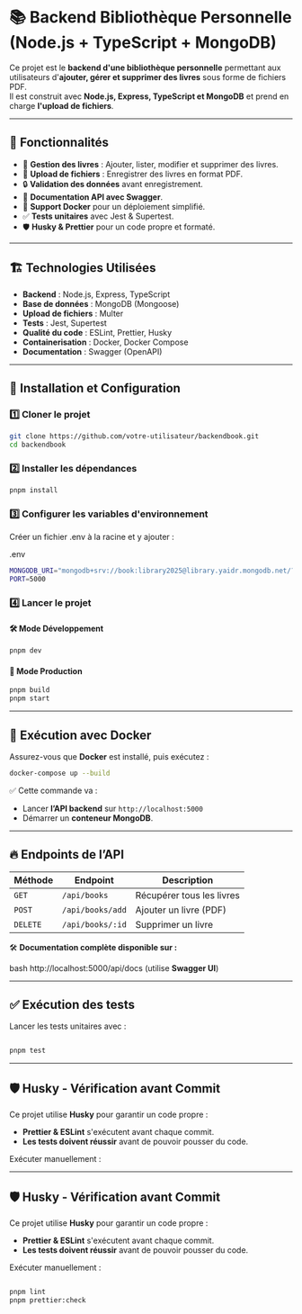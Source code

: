 # 📚 Backend Bibliothèque Personnelle (Node.js + TypeScript + MongoDB)

Ce projet est le **backend d'une bibliothèque personnelle** permettant aux utilisateurs d'**ajouter, gérer et supprimer des livres** sous forme de fichiers PDF.  
Il est construit avec **Node.js, Express, TypeScript et MongoDB** et prend en charge **l'upload de fichiers**.

---

## 🚀 Fonctionnalités

- 📖 **Gestion des livres** : Ajouter, lister, modifier et supprimer des livres.
- 📂 **Upload de fichiers** : Enregistrer des livres en format PDF.
- 🔒 **Validation des données** avant enregistrement.
- 📄 **Documentation API avec Swagger**.
- 🐳 **Support Docker** pour un déploiement simplifié.
- ✅ **Tests unitaires** avec Jest & Supertest.
- 🛡 **Husky & Prettier** pour un code propre et formaté.

---

## 🏗 **Technologies Utilisées**

- **Backend** : Node.js, Express, TypeScript
- **Base de données** : MongoDB (Mongoose)
- **Upload de fichiers** : Multer
- **Tests** : Jest, Supertest
- **Qualité du code** : ESLint, Prettier, Husky
- **Containerisation** : Docker, Docker Compose
- **Documentation** : Swagger (OpenAPI)

---

## 🔧 **Installation et Configuration**

### 1️⃣ **Cloner le projet**

```sh
git clone https://github.com/votre-utilisateur/backendbook.git
cd backendbook
```

### 2️⃣ **Installer les dépendances**

```sh
pnpm install
```

### 3️⃣ **Configurer les variables d'environnement**

Créer un fichier .env à la racine et y ajouter :

.env

```sh
MONGODB_URI="mongodb+srv://book:library2025@library.yaidr.mongodb.net/?retryWrites=true&w=majority&appName=library"
PORT=5000
```

### 4️⃣ **Lancer le projet**

#### 🛠 Mode Développement

```sh
pnpm dev
```

#### 🚀 Mode Production

```sh
pnpm build
pnpm start
```

---

## 🐳 **Exécution avec Docker**

Assurez-vous que **Docker** est installé, puis exécutez :

```sh
docker-compose up --build
```

✅ Cette commande va :

- Lancer **l’API backend** sur `http://localhost:5000`
- Démarrer un **conteneur MongoDB**.

---

## 🔥 **Endpoints de l’API**

| Méthode  | Endpoint         | Description               |
| -------- | ---------------- | ------------------------- |
| `GET`    | `/api/books`     | Récupérer tous les livres |
| `POST`   | `/api/books/add` | Ajouter un livre (PDF)    |
| `DELETE` | `/api/books/:id` | Supprimer un livre        |

🛠 **Documentation complète disponible sur :**

bash
http://localhost:5000/api/docs
(utilise **Swagger UI**)

---

## ✅ **Exécution des tests**

Lancer les tests unitaires avec :

```sh

pnpm test
```

---

## 🛡 **Husky - Vérification avant Commit**

Ce projet utilise **Husky** pour garantir un code propre :

- **Prettier & ESLint** s'exécutent avant chaque commit.
- **Les tests doivent réussir** avant de pouvoir pousser du code.

Exécuter manuellement :

---

## 🛡 **Husky - Vérification avant Commit**

Ce projet utilise **Husky** pour garantir un code propre :

- **Prettier & ESLint** s'exécutent avant chaque commit.
- **Les tests doivent réussir** avant de pouvoir pousser du code.

Exécuter manuellement :

```sh

pnpm lint
pnpm prettier:check
```
